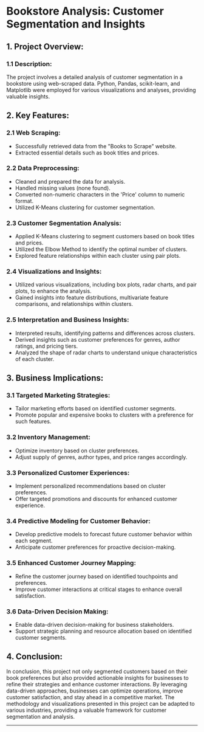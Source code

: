# Bookstore Analysis: Customer Segmentation and Insights


## 1. Project Overview:

### 1.1 Description:
The project involves a detailed analysis of customer segmentation in a bookstore using web-scraped data. Python, Pandas, scikit-learn, and Matplotlib were employed for various visualizations and analyses, providing valuable insights.


## 2. Key Features:

### 2.1 Web Scraping:
- Successfully retrieved data from the "Books to Scrape" website.
- Extracted essential details such as book titles and prices.

### 2.2 Data Preprocessing:
- Cleaned and prepared the data for analysis.
- Handled missing values (none found).
- Converted non-numeric characters in the 'Price' column to numeric format.
- Utilized K-Means clustering for customer segmentation.

### 2.3 Customer Segmentation Analysis:
- Applied K-Means clustering to segment customers based on book titles and prices.
- Utilized the Elbow Method to identify the optimal number of clusters.
- Explored feature relationships within each cluster using pair plots.

### 2.4 Visualizations and Insights:
- Utilized various visualizations, including box plots, radar charts, and pair plots, to enhance the analysis.
- Gained insights into feature distributions, multivariate feature comparisons, and relationships within clusters.

### 2.5 Interpretation and Business Insights:
- Interpreted results, identifying patterns and differences across clusters.
- Derived insights such as customer preferences for genres, author ratings, and pricing tiers.
- Analyzed the shape of radar charts to understand unique characteristics of each cluster.
  

## 3. Business Implications:

### 3.1 Targeted Marketing Strategies:
- Tailor marketing efforts based on identified customer segments.
- Promote popular and expensive books to clusters with a preference for such features.

### 3.2 Inventory Management:
- Optimize inventory based on cluster preferences.
- Adjust supply of genres, author types, and price ranges accordingly.

### 3.3 Personalized Customer Experiences:
- Implement personalized recommendations based on cluster preferences.
- Offer targeted promotions and discounts for enhanced customer experience.

### 3.4 Predictive Modeling for Customer Behavior:
- Develop predictive models to forecast future customer behavior within each segment.
- Anticipate customer preferences for proactive decision-making.

### 3.5 Enhanced Customer Journey Mapping:
- Refine the customer journey based on identified touchpoints and preferences.
- Improve customer interactions at critical stages to enhance overall satisfaction.

### 3.6 Data-Driven Decision Making:
- Enable data-driven decision-making for business stakeholders.
- Support strategic planning and resource allocation based on identified customer segments.


## 4. Conclusion:

In conclusion, this project not only segmented customers based on their book preferences but also provided actionable insights for businesses to refine their strategies and enhance customer interactions. By leveraging data-driven approaches, businesses can optimize operations, improve customer satisfaction, and stay ahead in a competitive market. The methodology and visualizations presented in this project can be adapted to various industries, providing a valuable framework for customer segmentation and analysis.

---
